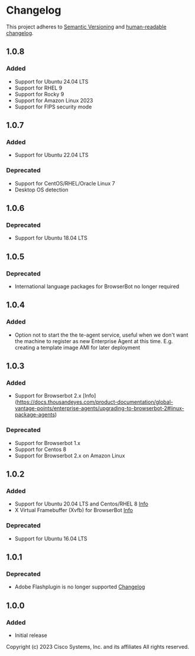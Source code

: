 # Changelog

This project adheres to [Semantic Versioning](https://semver.org/spec/v2.0.0.html)
and [human-readable changelog](https://keepachangelog.com/en/1.0.0/).

## 1.0.8
### Added
- Support for Ubuntu 24.04 LTS
- Support for RHEL 9
- Support for Rocky 9
- Support for Amazon Linux 2023
- Support for FIPS security mode

## 1.0.7
### Added
- Support for Ubuntu 22.04 LTS
### Deprecated
- Support for CentOS/RHEL/Oracle Linux 7
- Desktop OS detection

## 1.0.6
### Deprecated
- Support for Ubuntu 18.04 LTS

## 1.0.5
### Deprecated

- International language packages for BrowserBot no longer required

## 1.0.4
### Added

- Option not to start the the te-agent service, useful when we don't want the machine to register as new Enterprise Agent at this time. E.g. creating a template image AMI for later deployment

## 1.0.3
### Added

- Support for Browserbot 2.x [Info] (https://docs.thousandeyes.com/product-documentation/global-vantage-points/enterprise-agents/upgrading-to-browserbot-2#linux-package-agents)

### Deprecated

- Support for Browserbot 1.x
- Support for Centos 8
- Support for Browserbot 2.x on Amazon Linux

## 1.0.2
### Added

- Support for Ubuntu 20.04 LTS and Centos/RHEL 8 [Info](https://docs.thousandeyes.com/product-documentation/global-vantage-points/enterprise-agents/installing/supported-enterprise-agent-operating-systems#supported-linux-operating-systems)
- X Virtual Framebuffer (Xvfb) for BrowserBot [Info](https://docs.thousandeyes.com/product-documentation/global-vantage-points/enterprise-agents/configuring/installing-te-xvfb-on-enterprise-agents)

### Deprecated

- Support for Ubuntu 16.04 LTS

## 1.0.1

### Deprecated

- Adobe Flashplugin is no longer supported [Changelog](https://docs.thousandeyes.com/whats-new/changelog#2020-04-01)

## 1.0.0

### Added

- Initial release

Copyright (c) 2023 Cisco Systems, Inc. and its affiliates
All rights reserved.